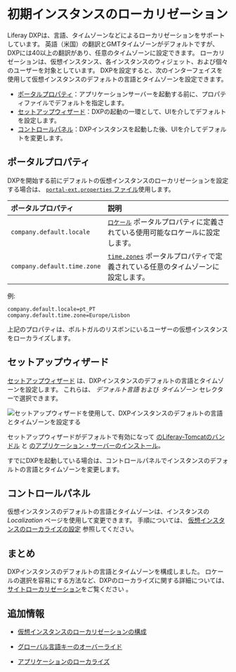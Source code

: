 # 初期インスタンスのローカリゼーション

Liferay DXPは、言語、タイムゾーンなどによるローカリゼーションをサポートしています。 英語（米国）の翻訳とGMTタイムゾーンがデフォルトですが、DXPには40以上の翻訳があり、任意のタイムゾーンに設定できます。 ローカリゼーションは、仮想インスタンス、各インスタンスのウィジェット、および個々のユーザーを対象としています。 DXPを設定すると、次のインターフェイスを使用して仮想インスタンスのデフォルトの言語とタイムゾーンを設定できます。

  - [ポータルプロパティ](#portal-properties)：アプリケーションサーバーを起動する前に、プロパティファイルでデフォルトを指定します。
  - [セットアップウィザード](#setup-wizard)：DXPの起動の一環として、UIを介してデフォルトを設定します。
  - [コントロールパネル](#control-panel)：DXPインスタンスを起動した後、UIを介してデフォルトを変更します。

## ポータルプロパティ

DXPを開始する前にデフォルトの仮想インスタンスのローカリゼーションを設定する場合は、 [`portal-ext.properties` ファイル](../reference/portal-properties.md)使用します。

| **ポータルプロパティ**               | **説明**                                                                                                                                                           |
|:--------------------------- |:---------------------------------------------------------------------------------------------------------------------------------------------------------------- |
| `company.default.locale`    | [`ロケール`](https://docs.liferay.com/ce/portal/7.3-ga2/propertiesdoc/portal.properties.html#Languages%20and%20Time%20Zones) ポータルプロパティに定義されている使用可能なロケールに設定します。       |
| `company.default.time.zone` | [`time.zones`](https://docs.liferay.com/ce/portal/7.3-ga2/propertiesdoc/portal.properties.html#Languages%20and%20Time%20Zones) ポータルプロパティで定義されている任意のタイムゾーンに設定します。 |

例:

``` properties
company.default.locale=pt_PT
company.default.time.zone=Europe/Lisbon
```

上記のプロパティは、ポルトガルのリスボンにいるユーザーの仮想インスタンスをローカライズします。

## セットアップウィザード

[セットアップウィザード](../installing-liferay/running-liferay-for-the-first-time.md) は、DXPインスタンスのデフォルトの言語とタイムゾーンを設定します。 これらは、 *デフォルト言語* および *タイムゾーン* セレクターで選択できます。

![セットアップウィザードを使用して、DXPインスタンスのデフォルトの言語とタイムゾーンを設定する](./initial-instance-localization/images/01.png)

セットアップウィザードがデフォルトで有効になって [のLiferay-Tomcatのバンドル](../installing-liferay/installing-a-liferay-tomcat-bundle.md) と [のアプリケーション・サーバーのインストール](../installing-liferay/installing_liferay_on_an_application_server.html)。

すでにDXPを起動している場合は、コントロールパネルでインスタンスのデフォルトの言語とタイムゾーンを変更します。

## コントロールパネル
仮想インスタンスのデフォルトの言語とタイムゾーンは、インスタンスの *Localization* ページを使用して変更できます。 手順については、 [仮想インスタンスのローカライズの設定](../../system-administration/virtual_instances.html) 参照してください。

## まとめ
DXPインスタンスのデフォルトの言語とタイムゾーンを構成しました。 ロケールの選択を容易にする方法など、DXPのローカライズに関する詳細については、 [サイトローカリゼーション](../../site-building/06-site-settings/site_localization.html)をご覧ください <!-- placeholder link for now--> 。</p> 



## 追加情報

  - [仮想インスタンスのローカリゼーションの構成](../../system-administration/virtual_instances.html)

  - [グローバル言語キーのオーバーライド](https://help.liferay.com/hc/en-us/articles/360029122551-Overriding-Global-Language-Keys)

  - [アプリケーションのローカライズ](https://help.liferay.com/hc/en-us/articles/360028746692-Localizing-Your-Application)
